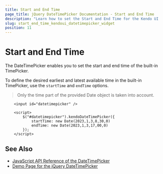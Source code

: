 ```yaml
---
title: Start and End Time
page_title: jQuery DateTimePicker Documentation - Start and End Time
description: "Learn how to set the Start and End Time for the Kendo UI for jQuery DateTimePicker component."
slug: start_end_time_kendoui_datetimepicker_widget
position: 11
---
```


# Start and End Time

The DateTimePicker enables you to set the start and end time of the built-in TimePicker.

To define the desired earliest and latest available time in the built-in TimePicker, use the `startTime` and `endTime` options.

>Only the time part of the provided Date object is taken into account.

```dojo
    <input id="datetimepicker" />
    
    <script>
        $("#datetimepicker").kendoDateTimePicker({
            startTime: new Date(2023,1,3,8,30,0)
            endTime: new Date(2023,1,3,17,00,0)
        });
    </script>
```

## See Also

* [JavaScript API Reference of the DateTimePicker](/api/javascript/ui/datetimepicker)
* [Demo Page for the jQuery DateTimePicker](https://demos.telerik.com/kendo-ui/datetimepicker/index)
